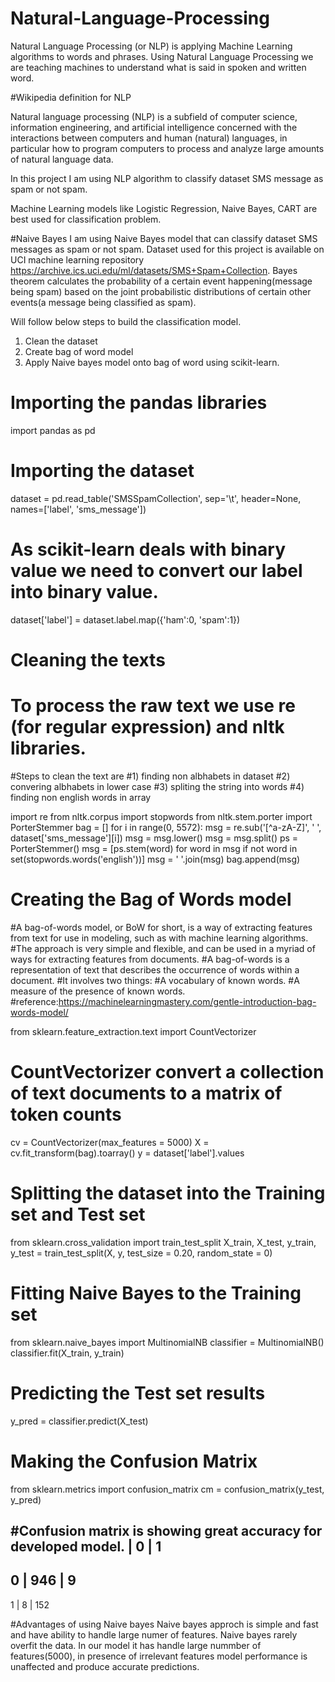 # Natural-Language-Processing
Natural Language Processing (or NLP) is applying Machine Learning algorithms to words and phrases.
Using Natural Language Processing we are teaching machines to understand what is said in spoken and written word. 

#Wikipedia definition for NLP

Natural language processing (NLP) is a subfield of computer science, information engineering, 
and artificial intelligence concerned with the interactions between computers and human (natural) languages,
in particular how to program computers to process and analyze large amounts of natural language data.

In this project I am using NLP algorithm to classify dataset SMS message as spam or not spam.

Machine Learning models like Logistic Regression, Naive Bayes, CART are best used for classification problem.

#Naive Bayes
I am using Naive Bayes model that can classify dataset SMS messages as spam or not spam.
Dataset used for this project is available on UCI machine learning repository https://archive.ics.uci.edu/ml/datasets/SMS+Spam+Collection.
Bayes theorem calculates the probability of a certain event happening(message being spam)
based on the joint probabilistic distributions of certain other events(a message being classified as spam).

Will follow below steps to build the classification model.

1) Clean the dataset
2) Create bag of word model
3) Apply Naive bayes model onto bag of word using scikit-learn.

# Importing the pandas libraries
import pandas as pd

# Importing the dataset
dataset = pd.read_table('SMSSpamCollection', sep='\t', 
                   header=None, 
                   names=['label', 'sms_message'])

# As scikit-learn deals with binary value we need to convert our label into binary value.
dataset['label'] = dataset.label.map({'ham':0, 'spam':1})

# Cleaning the texts
# To process the raw text we use re (for regular expression) and nltk libraries.
#Steps to clean the text are
#1) finding non albhabets in dataset
#2) convering albhabets in lower case
#3) spliting the string into words
#4) finding non english words in array

import re
from nltk.corpus import stopwords
from nltk.stem.porter import PorterStemmer
bag = []
for i in range(0, 5572):
    msg = re.sub('[^a-zA-Z]', ' ', dataset['sms_message'][i])
    msg = msg.lower()
    msg = msg.split()
    ps = PorterStemmer()
    msg = [ps.stem(word) for word in msg if not word in set(stopwords.words('english'))]
    msg = ' '.join(msg)
    bag.append(msg)

# Creating the Bag of Words model
#A bag-of-words model, or BoW for short, is a way of extracting features from text for use in modeling, such as with machine learning algorithms.
#The approach is very simple and flexible, and can be used in a myriad of ways for extracting features from documents.
#A bag-of-words is a representation of text that describes the occurrence of words within a document.
#It involves two things:
#A vocabulary of known words.
#A measure of the presence of known words.
#reference:https://machinelearningmastery.com/gentle-introduction-bag-words-model/

from sklearn.feature_extraction.text import CountVectorizer
# CountVectorizer convert a collection of text documents to a matrix of token counts
cv = CountVectorizer(max_features = 5000)
X = cv.fit_transform(bag).toarray()
y = dataset['label'].values

# Splitting the dataset into the Training set and Test set
from sklearn.cross_validation import train_test_split
X_train, X_test, y_train, y_test = train_test_split(X, y, test_size = 0.20, random_state = 0)

# Fitting Naive Bayes to the Training set

from sklearn.naive_bayes import MultinomialNB
classifier = MultinomialNB()
classifier.fit(X_train, y_train)

# Predicting the Test set results
y_pred = classifier.predict(X_test)

# Making the Confusion Matrix
from sklearn.metrics import confusion_matrix
cm = confusion_matrix(y_test, y_pred)

#Confusion matrix is showing great accuracy for developed model.
  |  0  | 1
-------------
0 | 946 | 9
------------
1 | 8   | 152

#Advantages of using Naive bayes
Naive bayes approch is simple and fast and have ability to handle large numer of features.
Naive bayes rarely overfit the data.
In our model it has handle large nummber of features(5000), 
in presence of irrelevant features model performance is unaffected and produce accurate predictions.

